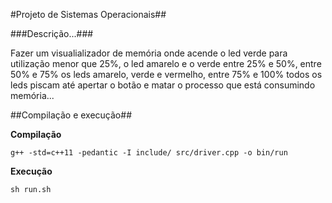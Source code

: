 #Projeto de Sistemas Operacionais##

###Descrição...###

Fazer um visualializador de memória onde acende o led verde para utilização menor que 25%, o led amarelo e o verde entre 25% e 50%, entre 50% e 75% os leds amarelo, verde e vermelho, entre 75% e 100% todos os leds piscam até apertar o botão e matar o processo que está consumindo memória...

##Compilação e execução##

**Compilação**
```shell
g++ -std=c++11 -pedantic -I include/ src/driver.cpp -o bin/run
```

**Execução**
```shell
sh run.sh
```